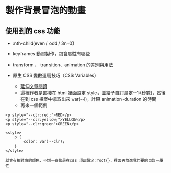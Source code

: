 # 製作背景冒泡的動畫

## 使用到的 css 功能

-   :nth-child(even / odd / 3n+0)

-   keyframes 動畫製作，包含屬性有哪些
-   transform 、 transition、animation 的差別與用法
-   原生 CSS 變數運用技巧（CSS Variables）
    -   [延伸文章閱讀](https://w3c.hexschool.com/blog/21985acb)
    -   這裡作者是直接在 html 裡面設定 style，並給予自訂屬定--1:(秒數)，然後在到 css 檔案中拿取出來 var(--i)，計算 animation-duration 的時間
    -   再來一個範例

```javascript=
<p style="--clr:red;">RED</p>
<p style="--clr:yellow;">YELLOW</p>
<p style="--clr:green">GREEN</p>

<style>
    p {
        color: var(--clr);
    }
</style>

就會有相對應的顏色，不然一班都是在css 頂部設定:root{}，裡面再放進我們要的自訂一屬性
```
